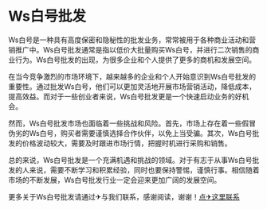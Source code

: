 # Ws白号批发

Ws白号是一种具有高度保密和隐秘性的批发业务，常常被用于各种商业活动和营销推广中。Ws白号批发通常是指以低价大批量购买Ws白号，并进行二次销售的商业行为。Ws白号批发的出现，为很多企业和个人提供了更多的商机和发展空间。

在当今竞争激烈的市场环境下，越来越多的企业和个人开始意识到Ws白号批发的重要性。通过批发Ws白号，他们可以更加灵活地开展市场营销活动，降低成本，提高效益。而对于一些创业者来说，Ws白号批发更是一个快速启动业务的好机会。

然而，Ws白号批发市场也面临着一些挑战和风险。首先，市场上存在着一些假冒伪劣的Ws白号，购买者需要谨慎选择合作伙伴，以免上当受骗。其次，Ws白号批发的价格波动较大，需要及时跟进市场行情，把握时机进行采购和销售。

总的来说，Ws白号批发是一个充满机遇和挑战的领域。对于有志于从事Ws白号批发的人来说，需要不断学习和积累经验，同时也要保持警惕，谨慎行事。相信随着市场的不断发展，Ws白号批发行业一定会迎来更加广阔的发展空间。

更多关于Ws白号批发请通过✈与我们联系，感谢阅读，谢谢！[点✈这里联系](https://ww.k02.cc)